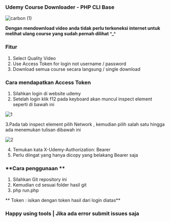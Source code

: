 
### Udemy Course Downloader - PHP CLI Base
![carbon (1)](https://user-images.githubusercontent.com/59155826/94040328-015d6680-fdf3-11ea-9e8d-00fcd0400bbe.png)

**Dengan mendownload video anda tidak perlu terkoneksi internet untuk melihat ulang course yang sudah pernah dilihat ^_^**

### Fitur

1. Select Quality Video 
2. Use Access Token for login not username / password 
3. Download semua course secara langsung / single download

### Cara mendapatkan Access Token 

1. Silahkan login di website udemy 
2. Setelah login klik f12 pada keyboard akan muncul inspect element seperti di bawah ini

![1](https://user-images.githubusercontent.com/59155826/94041018-e7705380-fdf3-11ea-94f8-5f9b7f84f32d.PNG)

3.Pada tab inspect element pilih Network , kemudian pilih salah satu hingga ada menemukan tulisan dibawah ini

![2](https://user-images.githubusercontent.com/59155826/94041152-0a9b0300-fdf4-11ea-8c92-eafd3259aebc.PNG)

4. Temukan kata X-Udemy-Authorization: Bearer 
5. Perlu diingat yang hanya dicopy yang belakang Bearer saja 

### **Cara penggunaan **

1. Silahkan Git repository ini 
2. Kemudian cd sesuai folder hasil git
3. php run.php

** Token : isikan dengan token hasil dari login diatas**


### Happy using tools | Jika ada error submit issues saja 
